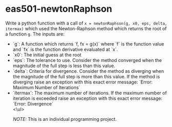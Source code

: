 # eas501-newtonRaphson

Write a python function with a call of `x = newtonRaphson(g, x0, eps, delta, itermax)` which used the Newton-Raphson method which returns the root of a function `g`. The inputs are:
<ul>
  <li> `g`: A function which returns `f, fx = g(x)` where `f` is the function value and `fx` is the function derivative evaluated at `x`. </li>
  <li> `x0`: The initial guess at the root </li>
  <li> `eps`: The tolerance to use. Consider the method converged when the magnitude of the full step is less than this value. </li>
  <li> `delta`: Criteria for divergence. Consider the method as diverging when the magnitude of the full step is more than this value. If the method is diverging raise an exception with this exact error message: `Error: Maximum Number of Iterations`</li>
  <li> `itermax`: The maximum number of iterations. If the maximum number of iteration is exceeded raise an exception with this exact error message: `Error: Divergence` </li>
<\ul>

*NOTE:* This is an individual programming project.
